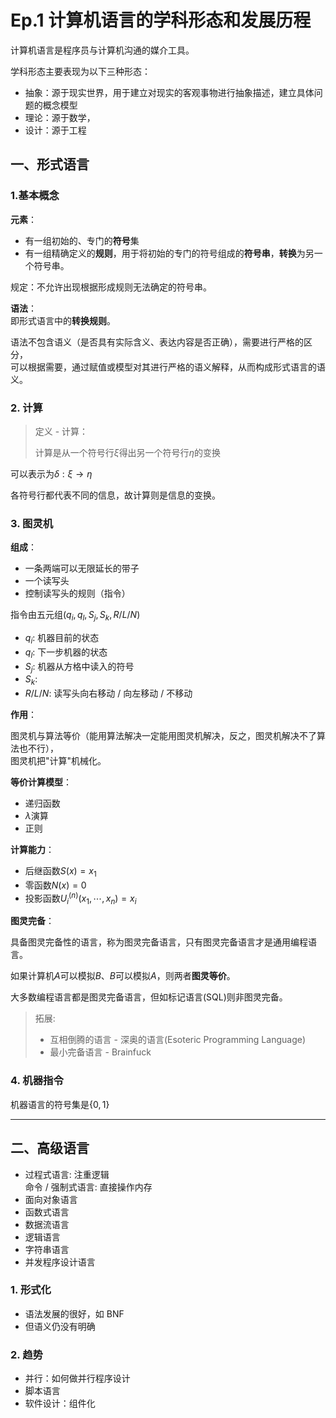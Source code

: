 # Ep.1 计算机语言的学科形态和发展历程

计算机语言是程序员与计算机沟通的媒介工具。

学科形态主要表现为以下三种形态：

* 抽象：源于现实世界，用于建立对现实的客观事物进行抽象描述，建立具体问题的概念模型
* 理论：源于数学，
* 设计：源于工程

## 一、形式语言

### 1.基本概念

**元素**：

* 有一组初始的、专门的**符号**集
* 有一组精确定义的**规则**，用于将初始的专门的符号组成的**符号串**，**转换**为另一个符号串。

规定：不允许出现根据形成规则无法确定的符号串。

**语法**：  
即形式语言中的**转换规则**。

语法不包含语义（是否具有实际含义、表达内容是否正确），需要进行严格的区分，  
可以根据需要，通过赋值或模型对其进行严格的语义解释，从而构成形式语言的语义。

### 2. 计算

> 定义 - 计算：
>
> 计算是从一个符号行$\xi$得出另一个符号行$\eta$的变换

可以表示为$\delta : \xi\to\eta$

各符号行都代表不同的信息，故计算则是信息的变换。

### 3. 图灵机

**组成**：

* 一条两端可以无限延长的带子
* 一个读写头
* 控制读写头的规则（指令）

指令由五元组$(q_i, q_l, S_j, S_k, R/L/N)$

* $q_i$: 机器目前的状态
* $q_l$: 下一步机器的状态
* $S_j$: 机器从方格中读入的符号
* $S_k$: 
* $R / L / N$: 读写头向右移动 / 向左移动 / 不移动

**作用**：

图灵机与算法等价（能用算法解决一定能用图灵机解决，反之，图灵机解决不了算法也不行），  
图灵机把"计算"机械化。

**等价计算模型**：

* 递归函数
* $\lambda$演算
* 正则

**计算能力**：

* 后继函数$S(x)=x_1$
* 零函数$N(x)=0$
* 投影函数$U_i^{(n)}(x_1, \cdots, x_n)=x_i$

**图灵完备**：  

具备图灵完备性的语言，称为图灵完备语言，只有图灵完备语言才是通用编程语言。

如果计算机$A$可以模拟$B$、$B$可以模拟$A$，则两者**图灵等价**。

大多数编程语言都是图灵完备语言，但如标记语言(SQL)则非图灵完备。

> 拓展:
>
> * 互相倒腾的语言 - 深奥的语言(Esoteric Programming Language)
> * 最小完备语言 - Brainfuck

### 4. 机器指令

机器语言的符号集是$\{0,1\}$

---

## 二、高级语言

* 过程式语言: 注重逻辑  
  命令 / 强制式语言: 直接操作内存
* 面向对象语言
* 函数式语言
* 数据流语言
* 逻辑语言
* 字符串语言
* 并发程序设计语言

### 1. 形式化

* 语法发展的很好，如 BNF
* 但语义仍没有明确

### 2. 趋势

* 并行：如何做并行程序设计
* 脚本语言
* 软件设计：组件化